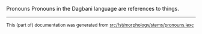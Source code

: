 Pronouns
Pronouns in the Dagbani language are references to things.

* * *

<small>This (part of) documentation was generated from [src/fst/morphology/stems/pronouns.lexc](https://github.com/giellalt/lang-dag/blob/main/src/fst/morphology/stems/pronouns.lexc)</small>

